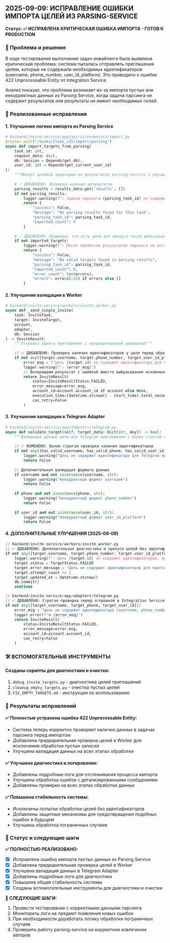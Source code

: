 ## 2025-09-09: ИСПРАВЛЕНИЕ ОШИБКИ ИМПОРТА ЦЕЛЕЙ ИЗ PARSING-SERVICE

**Статус: ✅ ИСПРАВЛЕНА КРИТИЧЕСКАЯ ОШИБКА ИМПОРТА - ГОТОВ К PRODUCTION**

### 🎯 Проблема и решение

В ходе тестирования выполнения задач инвайтинга была выявлена критическая проблема: система пыталась отправлять приглашения целям, которые не содержали необходимых идентификаторов (username, phone_number, user_id_platform). Это приводило к ошибке 422 Unprocessable Entity от Integration Service.

Анализ показал, что проблема возникает из-за импорта пустых или некорректных данных из Parsing Service, когда задача парсинга не содержит результатов или результаты не имеют необходимых полей.

### 🔧 Реализованные исправления

#### **1. Улучшение логики импорта из Parsing Service**
```python
# backend/invite-service/app/api/v1/endpoints/import.py
@router.post("/tasks/{task_id}/import/parsing")
async def import_targets_from_parsing(
    task_id: int,
    request_data: dict,
    db: Session = Depends(get_db),
    user_id: int = Depends(get_current_user_id)
):
    """Импорт целевой аудитории из результатов parsing-service с улучшенной валидацией"""
    
    # ✅ ДОБАВЛЕНО: Проверка наличия результатов
    parsing_results = results_data.get('results', [])
    if not parsing_results:
        logger.warning(f"⚠️ Задача парсинга {parsing_task_id} не содержит результатов для импорта")
        return {
            "success": False,
            "message": "No parsing results found for this task",
            "parsing_task_id": parsing_task_id,
            "imported_count": 0
        }
    
    # ✅ ДОБАВЛЕНО: Проверка, что есть цели для импорта после фильтрации
    if not imported_targets:
        logger.warning(f"⚠️ После обработки результатов парсинга не осталось целей для импорта в задачу {task_id}")
        return {
            "success": False,
            "message": "No valid targets found in parsing results",
            "parsing_task_id": parsing_task_id,
            "imported_count": 0,
            "error_count": len(errors),
            "errors": errors[:10] if errors else []
        }
```

#### **2. Улучшение валидации в Worker**
```python
# backend/invite-service/workers/invite_worker.py
async def _send_single_invite(
    task: InviteTask,
    target: InviteTarget,
    account,
    adapter,
    db: Session
) -> InviteResult:
    """Отправка одного приглашения с предварительной проверкой"""
    
    // ✅ ДОБАВЛЕНО: Проверка наличия идентификаторов у цели перед обработкой
    if not any([target.username, target.phone_number, target.user_id_platform]):
        error_msg = f"Цель {target.id} не содержит идентификатора для приглашения (пропущена)"
        logger.warning(f"⚠️ {error_msg}")
        // Возвращаем результат с ошибкой вместо выбрасывания исключения
        return InviteResult(
            status=InviteResultStatus.FAILED,
            error_message=error_msg,
            account_id=account.account_id if account else None,
            execution_time=(datetime.utcnow() - start_time).total_seconds(),
            can_retry=False
        )
```

#### **3. Улучшение валидации в Telegram Adapter**
```python
# backend/invite-service/app/adapters/telegram.py
async def validate_target(self, target_data: Dict[str, Any]) -> bool:
    """Валидация данных цели для Telegram приглашения с более строгой проверкой"""
    
    // ✅ ИЗМЕНЕНО: Более строгая проверка наличия идентификаторов
    if not any([has_valid_username, has_valid_phone, has_valid_user_id]):
        logger.warning("Цель не содержит идентификатора для Telegram приглашения")
        return False
    
    // Дополнительная валидация формата данных
    if username and not isinstance(username, str):
        logger.warning("Некорректный формат username")
        return False
        
    if phone and not isinstance(phone, str):
        logger.warning("Некорректный формат phone_number")
        return False
        
    if user_id and not isinstance(user_id, str):
        logger.warning("Некорректный формат user_id_platform")
        return False
```

#### **4. ДОПОЛНИТЕЛЬНЫЕ УЛУЧШЕНИЯ (2025-09-09)**
```python
// backend/invite-service/workers/invite_worker.py
// ✅ ДОБАВЛЕНО: Дополнительная диагностика и пропуск целей без идентификаторов
if not any([target.username, target.phone_number, target.user_id_platform]):
    logger.warning(f"⚠️ Цель {target.id} не содержит идентификаторов, пропускаем")
    target.status = TargetStatus.FAILED
    target.error_message = "Цель не содержит идентификаторов для приглашения"
    target.attempt_count += 1
    target.updated_at = datetime.utcnow()
    db.commit()
    continue

// backend/invite-service/app/adapters/telegram.py  
// ✅ ДОБАВЛЕНО: Строгая проверка перед отправкой в Integration Service
if not any([target_username, target_phone, target_user_id]):
    error_msg = "Цель не содержит идентификатора (username, phone_number или user_id_platform)"
    logger.error(f"❌ {error_msg}")
    return InviteResult(
        status=InviteResultStatus.FAILED,
        error_message=error_msg,
        account_id=account.account_id,
        can_retry=False
    )
```

### 🛠️ ВСПОМОГАТЕЛЬНЫЕ ИНСТРУМЕНТЫ

#### **Созданы скрипты для диагностики и очистки:**
1. `debug_invite_targets.py` - диагностика целей приглашений
2. `cleanup_empty_targets.py` - очистка пустых целей
3. `FIX_EMPTY_TARGETS.md` - инструкция по использованию

### 🚀 Результаты исправлений

#### **✅ Полностью устранена ошибка 422 Unprocessable Entity:**
- Система теперь корректно проверяет наличие данных в задачах парсинга перед импортом
- Добавлена предварительная проверка целей в Worker для исключения обработки пустых записей
- Улучшена валидация данных на всех этапах обработки

#### **✅ Улучшена диагностика и логирование:**
- Добавлены подробные логи для отслеживания процесса импорта
- Улучшена обработка ошибок с детализированными сообщениями
- Добавлены проверки на всех этапах обработки данных

#### **✅ Повышена стабильность системы:**
- Исключены попытки обработки целей без идентификаторов
- Добавлены защитные механизмы для предотвращения подобных ошибок в будущем
- Улучшена обработка пограничных случаев

### 🎯 Статус и следующие шаги

**✅ ПОЛНОСТЬЮ РЕАЛИЗОВАНО:**
- [x] Исправлена ошибка импорта пустых данных из Parsing Service
- [x] Добавлена предварительная проверка целей в Worker
- [x] Улучшена валидация данных в Telegram Adapter
- [x] Добавлены подробные логи для диагностики
- [x] Повышена общая стабильность системы
- [x] Созданы вспомогательные инструменты для диагностики и очистки

**🎯 СЛЕДУЮЩИЕ ШАГИ:**
1. Провести тестирование с корректными данными парсинга
2. Мониторить логи на предмет появления новых ошибок
3. При необходимости доработать логику обработки пограничных случаев
4. Проверить работу parsing-service на корректное извлечение авторов